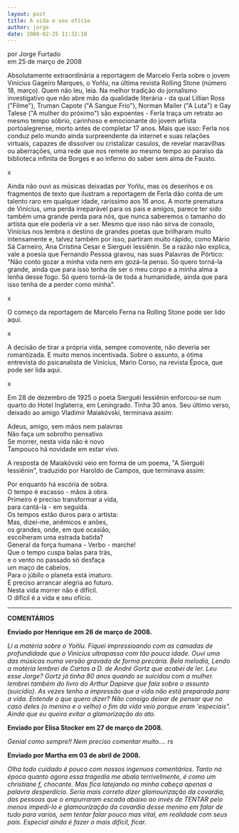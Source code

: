 ```yaml
---
layout: post
title: A vida e seu ofício
author: jorge
date: 2008-02-25 11:32:18
---
```

por Jorge Furtado\
em 25 de março de 2008

Absolutamente extraordinária a reportagem de Marcelo Ferla sobre o jovem Vinícius Gageiro Marques, o Yoñlu, na última revista Rolling Stone (número 18, março). Quem não leu, leia. Na melhor tradição do jornalismo investigativo que não abre mão da qualidade literária - da qual Lillian Ross ("Filme"), Truman Capote ("A Sangue Frio"), Norman Mailer ("A Luta") e Gay Talese ("A mulher do próximo") são expoentes - Ferla traça um retrato ao mesmo tempo sóbrio, carinhoso e emocionante do jovem artista portoalegrense, morto antes de completar 17 anos. Mais que isso: Ferla nos conduz pelo mundo ainda surpreendente da internet e suas relações virtuais, capazes de dissolver ou cristalizar casulos, de revelar maravilhas ou aberrações, uma rede que nos remete ao mesmo tempo ao paraíso da biblioteca infinita de Borges e ao inferno do saber sem alma de Fausto.

x

Ainda não ouvi as músicas deixadas por Yoñlu, mas os desenhos e os fragmentos de texto que ilustram a reportagem de Ferla dão conta de um talento raro em qualquer idade, raríssimo aos 16 anos. A morte prematura de Vinícius, uma perda irreparável para os pais e amigos, parece ter sido também uma grande perda para nós, que nunca saberemos o tamanho do artista que ele poderia vir a ser. Mesmo que isso não sirva de consolo, Vinícius nos lembra o destino de grandes poetas que brilharam muito intensamente e, talvez também por isso, partiram muito rápido, como Mário Sá Carneiro, Ana Cristina Cesar e Sierguéi Iessiênin. Se a razão não explica, vale a poesia que Fernando Pessoa gravou, nas suas Palavras de Pórtico: "Não conto gozar a minha vida nem em gozá-la penso. Só quero torná-la grande, ainda que para isso tenha de ser o meu corpo e a minha alma a lenha desse fogo. Só quero torná-la de toda a humanidade, ainda que para isso tenha de a perder como minha".

x

O começo da reportagem de Marcelo Ferna na Rolling Stone pode ser lido aqui.

x

A decisão de tirar a própria vida, sempre comovente, não deveria ser romantizada. E muito menos incentivada. Sobre o assunto, a ótima entrevista do psicanalista de Vinícius, Mario Corso, na revista Época, que pode ser lida aqui.

x

Em 28 de dezembro de 1925 o poeta Sierguéi Iessiênin enforcou-se num quarto do Hotel Inglaterra, em Leningrado. Tinha 30 anos. Seu último verso, deixado ao amigo Vladimir Maiakóvski, terminava assim:

Adeus, amigo, sem mãos nem palavras\
Não faça um sobrolho pensativo\
Se morrer, nesta vida não é novo\
Tampouco há novidade em estar vivo.

A resposta de Maiakóvski veio em forma de um poema, "A Sierguêi Iessiênin", traduzido por Haroldo de Campos, que terminava assim:

Por enquanto há escória de sobra.\
O tempo é escasso - mãos à obra.\
Primeiro é preciso transformar a vida,\
para cantá-la - em seguida.\
Os tempos estão duros para o artista:\
Mas, dizei-me, anêmicos e anões,\
os grandes, onde, em que ocasião,\
escolheram uma estrada batida?\
General da força humana - Verbo - marche!\
Que o tempo cuspa balas para trás,\
e o vento no passado só desfaça\
um maço de cabelos.\
Para o júbilo o planeta está imaturo.\
É preciso arrancar alegria ao futuro.\
Nesta vida morrer não é difícil.\
O difícil é a vida e seu ofício.



- - -

**COMENTÁRIOS**

**Enviado por Henrique em 26 de março de 2008.**

*Li a matéria sobre o Yoñlu. Fiquei impressioando com as camadas de profundidade que o Vinicius ultrapassa com tão pouca idade. Ouvi uma das músicas numa versão gravada de forma precária. Bela melodia, Lendo a matéria lembrei de Cartas a D. de André Gortz que acabei de ler. Leu esse Jorge? Gortz já tinha 80 anos quando se suicidou com a mulher. lembrei também do livro do Arthur Dapieve que fala sobre o assunto (suicídio). As vezes tenho a impressão que a vida não está preparada para a vida. Entende o que quero dizer? Não consigo deixar de pensar que no caso deles (o menino e o velho) o fim da vida veio porque eram 'especiais". Ainda que eu queira evitar a glamorização do ato.*

**Enviado por Elisa Stocker em 27 de março de 2008.**

*Genial como sempre!! Nem preciso comentar muito.... rs*

**Enviado por Martha em 03 de abril de 2008.**

*Olha todo cuidado é pouco com nossos ingenuos comentários. Tanto na época quanto agora essa tragedia me abala terrivelmente, é como um christiane f, chocante. Mas fica latejando na minha cabeça apenas a palavra desperdício. Seria mais correto dizer glamourização da covardia, das pessoas que o empurraram escada abaixo ao invés de TENTAR pelo menos impedi-lo e glamourização da covardia desse menino em falar de tudo para varios, sem tentar falar pouco mas vital, em realidade com seus pais. Especial ainda é fazer o mais dificil, ficar.*
